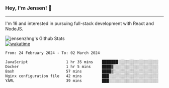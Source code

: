 ### Hey, I'm Jensen! 👋

---

I'm 16 and interested in pursuing full-stack development with React and NodeJS.

![jensenzhng's Github Stats](https://github-readme-stats.vercel.app/api?username=jensenzhng&theme=dark&show_icons=true&count_private=true)
<br />
[![wakatime](https://wakatime.com/badge/user/cbfc263d-3611-4e36-8278-8fad45fe3f62.svg)](https://wakatime.com/@cbfc263d-3611-4e36-8278-8fad45fe3f62)

<!--START_SECTION:waka-->

```txt
From: 24 February 2024 - To: 02 March 2024

JavaScript                 1 hr 35 mins    ███████░░░░░░░░░░░░░░░░░░   27.90 %
Docker                     1 hr 5 mins     ████▓░░░░░░░░░░░░░░░░░░░░   19.27 %
Bash                       57 mins         ████▒░░░░░░░░░░░░░░░░░░░░   16.79 %
Nginx configuration file   42 mins         ███░░░░░░░░░░░░░░░░░░░░░░   12.43 %
YAML                       39 mins         ███░░░░░░░░░░░░░░░░░░░░░░   11.56 %
```

<!--END_SECTION:waka-->
